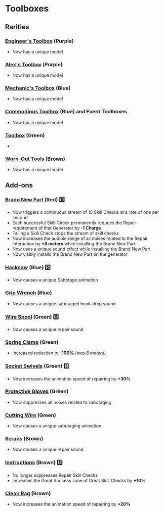 # Toolboxes

## Rarities

### [Engineer's Toolbox](<https://deadbydaylight.wiki.gg/wiki/Engineer%27s_Toolbox>) (Purple)

- Now has a unique model


### [Alex's Toolbox](<https://deadbydaylight.wiki.gg/wiki/Alex%27s_Toolbox>) (Purple)

- Now has a unique model


### [Mechanic's Toolbox](<https://deadbydaylight.wiki.gg/wiki/Mechanic%27s_Toolbox>) (Blue)

- Now has a unique model


### [Commodious Toolbox](<https://deadbydaylight.wiki.gg/wiki/Commodious_Toolbox>) (Blue) and Event Toolboxes

- Now has a unique model


### [Toolbox](<https://deadbydaylight.wiki.gg/wiki/Toolbox>) (Green)

-


### [Worn-Out Tools](<https://deadbydaylight.wiki.gg/wiki/Worn-Out_Tools>) (Brown)

- Now has a unique model


## Add-ons


### [Brand New Part](<https://deadbydaylight.wiki.gg/wiki/Brand_New_Part>) (Red) 5️⃣

- Now triggers a continuous stream of 10 Skill Checks at a rate of one per second
- Each successful Skill Check permanently reduces the Repair requirement of that Generator by **-1 Charge**
- Failing a Skill Check stops the stream of skill checks
- Now increases the audible range of all noises related to the Repair interaction by **+8 meters** while installing the Brand New Part
- Now uses a unique sound effect while installing the Brand New Part
- Now visibly installs the Brand New Part on the generator


### [Hacksaw](<https://deadbydaylight.wiki.gg/wiki/Hacksaw>) (Blue) 5️⃣

- Now causes a unique Sabotage animation


### [Grip Wrench](<https://deadbydaylight.wiki.gg/wiki/Grip_Wrench>) (Blue)

- Now causes a unique sabotaged hook-drop sound


### [Wire Spool](<https://deadbydaylight.wiki.gg/wiki/Wire_Spool>) (Green) 5️⃣

- Now causes a unique repair sound


### [Spring Clamp](<https://deadbydaylight.wiki.gg/wiki/Spring_Clamp>) (Green)

- Increased reduction to **-100%** *(was 8 meters)*


### [Socket Swivels](<https://deadbydaylight.wiki.gg/wiki/Socket_Swivels>) (Green) 5️⃣

- Now increases the animation speed of repairing by **+30%**


### [Protective Gloves](<https://deadbydaylight.wiki.gg/wiki/Protective_Gloves>) (Green)

- Now suppresses all noises related to sabotaging


### [Cutting Wire](<https://deadbydaylight.wiki.gg/wiki/Cutting_Wire>) (Green)

- Now causes a unique sabotaging animation


### [Scraps](<https://deadbydaylight.wiki.gg/wiki/Scraps>) (Brown)

- Now causes a unique repair sound


### [Instructions](<https://deadbydaylight.wiki.gg/wiki/Instructions>) (Brown) 5️⃣

- No longer suppresses Repair Skill Checks
- Increases the Great Success zone of Great Skill Checks by **+10%**


### [Clean Rag](<https://deadbydaylight.wiki.gg/wiki/Clean_Rag>) (Brown)

- Now increases the animation speed of repairing by **+20%**
